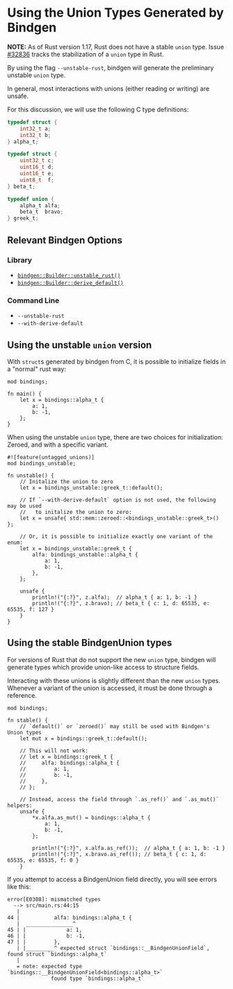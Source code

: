 # Using the Union Types Generated by Bindgen

**NOTE:** As of Rust version 1.17, Rust does not have a stable `union` type. Issue [#32836](https://github.com/rust-lang/rust/issues/32836) tracks the stabilization of a `union` type in Rust. 

By using the flag `--unstable-rust`, bindgen will generate the preliminary unstable `union` type.

In general, most interactions with unions (either reading or writing) are unsafe.

For this discussion, we will use the following C type definitions:

```c
typedef struct {
    int32_t a;
    int32_t b;
} alpha_t;

typedef struct {
    uint32_t c;
    uint16_t d;
    uint16_t e;
    uint8_t  f;
} beta_t;

typedef union {
    alpha_t alfa;
    beta_t  bravo;
} greek_t;
```

## Relevant Bindgen Options

### Library

* [`bindgen::Builder::unstable_rust()`](https://docs.rs/bindgen/0.25.3/bindgen/struct.Builder.html#method.unstable_rust)
* [`bindgen::Builder::derive_default()`](https://docs.rs/bindgen/0.25.3/bindgen/struct.Builder.html#method.derive_default)

### Command Line

* `--unstable-rust`
* `--with-derive-default`

## Using the unstable `union` version

With `struct`s generated by bindgen from C, it is possible to initialize fields in a "normal" rust way:

```rust,ignore
mod bindings;

fn main() {
    let x = bindings::alpha_t {
        a: 1,
        b: -1,
    };
}
```

When using the unstable `union` type, there are two choices for initialization: Zeroed, and with a specific variant.

```rust,ignore
#![feature(untagged_unions)]
mod bindings_unstable;

fn unstable() {
    // Initalize the union to zero
    let x = bindings_unstable::greek_t::default();

    // If `--with-derive-default` option is not used, the following may be used
    //   to initalize the union to zero:
    let x = unsafe{ std::mem::zeroed::<bindings_unstable::greek_t>() };

    // Or, it is possible to initialize exactly one variant of the enum:
    let x = bindings_unstable::greek_t {
        alfa: bindings_unstable::alpha_t {
            a: 1,
            b: -1,
        },
    };

    unsafe {
        println!("{:?}", z.alfa);  // alpha_t { a: 1, b: -1 }
        println!("{:?}", z.bravo); // beta_t { c: 1, d: 65535, e: 65535, f: 127 }
    }
}
```

## Using the stable BindgenUnion types

For versions of Rust that do not support the new `union` type, bindgen will generate types which provide union-like access to structure fields.

Interacting with these unions is slightly different than the new `union` types. Whenever a variant of the union is accessed, it must be done through a reference.

```rust,ignore
mod bindings;

fn stable() {
    // `default()` or `zeroed()` may still be used with Bindgen's Union types
    let mut x = bindings::greek_t::default();

    // This will not work:
    // let x = bindings::greek_t {
    //     alfa: bindings::alpha_t {
    //         a: 1,
    //         b: -1,
    //     },
    // };

    // Instead, access the field through `.as_ref()` and `.as_mut()` helpers:
    unsafe {
        *x.alfa.as_mut() = bindings::alpha_t {
            a: 1,
            b: -1,
        };

        println!("{:?}", x.alfa.as_ref());  // alpha_t { a: 1, b: -1 }
        println!("{:?}", x.bravo.as_ref()); // beta_t { c: 1, d: 65535, e: 65535, f: 0 }
    }
```

If you attempt to access a BindgenUnion field directly, you will see errors like this:

```text
error[E0308]: mismatched types
  --> src/main.rs:44:15
   |
44 |           alfa: bindings::alpha_t {
   |  _______________^
45 | |             a: 1,
46 | |             b: -1,
47 | |         },
   | |_________^ expected struct `bindings::__BindgenUnionField`, found struct `bindings::alpha_t`
   |
   = note: expected type `bindings::__BindgenUnionField<bindings::alpha_t>`
              found type `bindings::alpha_t`
```
